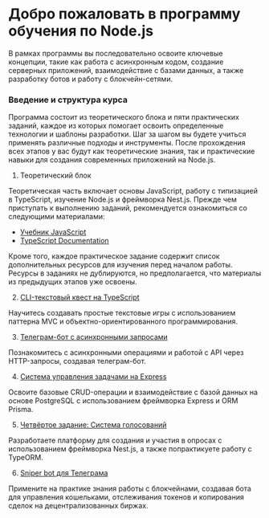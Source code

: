 # Добро пожаловать в программу обучения по Node.js

В рамках программы вы последовательно освоите ключевые концепции, такие как работа с асинхронным кодом, создание серверных приложений, взаимодействие с базами данных, а также разработку ботов и работу с блокчейн-сетями.

### Введение и структура курса

Программа состоит из теоретического блока и пяти практических заданий, каждое из которых помогает освоить определенные технологии и шаблоны разработки. Шаг за шагом вы будете учиться применять различные подходы и инструменты. После прохождения всех этапов у вас будут как теоретические знания, так и практические навыки для создания современных приложений на Node.js.

1. Теоретический блок

Теоретическая часть включает основы JavaScript, работу с типизацией в TypeScript, изучение Node.js и фреймворка Nest.js. Прежде чем приступать к выполнению заданий, рекомендуется ознакомиться со следующими материалами:

* [Учебник JavaScript](https://learn.javascript.ru/)
* [TypeScript Documentation](https://www.typescriptlang.org/docs/)

Кроме того, каждое практическое задание содержит список дополнительных ресурсов для изучения перед началом работы. Ресурсы в заданиях не дублируются, но предполагается, что материалы из предыдущих этапов уже освоены.

2. [CLI-текстовый квест на TypeScript](cli-game/README.md)

Научитесь создавать простые текстовые игры с использованием паттерна MVC и объектно-ориентированного программирования.

3. [Телеграм-бот с асинхронными запросами](currencies-bot/README.md)

Познакомитесь с асинхронными операциями и работой с API через HTTP-запросы, создавая телеграм-бот.

4. [Система управления задачами на Express](tasks-manager/README.md)

Освоите базовые CRUD-операции и взаимодействие с базой данных на основе PostgreSQL с использованием фреймворка Express и ORM Prisma.

5. [Четвёртое задание: Система голосований](voting-poll-system/README.md)

Разработаете платформу для создания и участия в опросах с использованием фреймворка Nest.js, а также попрактикуете работу с TypeORM.

6. [Sniper bot для Телеграма](dex-sniper-bot/README.md)

Примените на практике знания работы с блокчейнами, создавая бота для управления кошельками, отслеживания токенов и копирования сделок на децентрализованных биржах.

